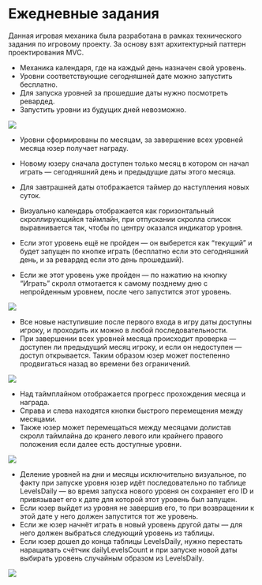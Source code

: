 # Ежедневные задания

Данная игровая механика была разработана в рамках технического задания по игровому проекту.
За основу взят архитектурный паттерн проектирования MVC.

* Механика календаря, где на каждый день назначен свой уровень.
* Уровни соответствующие сегодняшней дате можно запустить бесплатно.
* Для запуска уровней за прошедшие даты нужно посмотреть ревардед.
* Запустить уровни из будущих дней невозможно.

![](https://github.com/EgorShesterikov/DailyMode_MVC/blob/main/GIFs/First_enter_level.gif)

* Уровни сформированы по месяцам, за завершение всех уровней месяца юзер получает награду. 
* Новому юзеру сначала доступен только месяц в котором он начал играть — сегодняшний день и предыдущие даты этого месяца. 
* Для завтрашней даты отображается таймер до наступления новых суток.

* Визуально календарь отображается как горизонтальный скроллирующийся таймлайн, при отпускании скролла список выравнивается так, чтобы по центру оказался индикатор уровня. 
* Если этот уровень ещё не пройден — он выберется как “текущий” и будет запущен по кнопке играть (бесплатно если это сегодняшний день, и за ревардед если это день прошедший). 
* Если же этот уровень уже пройден — по нажатию на кнопку “Играть” скролл отмотается к самому позднему дню с непройденным уровнем, после чего запустится этот уровень. 

![](https://github.com/EgorShesterikov/DailyMode_MVC/blob/main/GIFs/Entering_the_last_available_level.gif)

* Все новые наступившие после первого входа в игру даты доступны игроку, и проходить их можно в любой последовательности. 
* При завершении всех уровней месяца происходит проверка — доступен ли предыдущий месяц игроку, и если он недоступен — доступ открывается. Таким образом юзер может постепенно продвигаться назад во времени без ограничений.

![](https://github.com/EgorShesterikov/DailyMode_MVC/blob/main/GIFs/Opening_of_the_previous_month.gif)

* Над таймплайном отображается прогресс прохождения месяца и награда. 
* Справа и слева находятся кнопки быстрого перемещения между месяцами.
* Также юзер может перемещаться между месяцами долистав скролл таймлайна до кранего левого или крайнего правого положения если далее есть доступные уровни.

![](https://github.com/EgorShesterikov/DailyMode_MVC/blob/main/GIFs/The_game_in_the_past_months.gif)

* Деление уровней на дни и месяцы исключительно визуальное, по факту при запуске уровня юзер идёт последовательно по таблице LevelsDaily — во время запуска нового уровня он сохраняет его ID и привязывает его к дате для которой этот уровень был запущен. 
* Если юзер выйдет из уровня не завершив его, то при возвращении к этой дате у него должен запустится тот же уровень. 
* Если же юзер начнёт играть в новый уровень другой даты — для него должен выбраться следующий уровень из таблицы.
* Если юзер дошел до конца таблицы LevelsDaily, нужно перестать наращивать счётчик dailyLevelsCount и при запуске новой даты выбирать уровень случайным образом из LevelsDaily.

![](https://github.com/EgorShesterikov/DailyMode_MVC/blob/main/GIFs/Return_to_the_created_level.gif)
